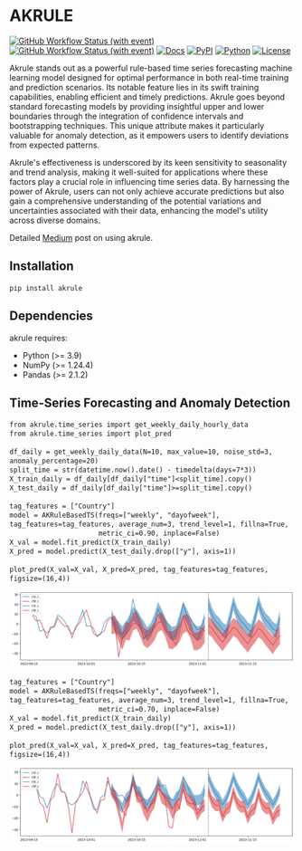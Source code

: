 # AKRULE
[![GitHub Workflow Status (with event)](https://img.shields.io/github/actions/workflow/status/Hasan-Basri-Akcay/akrule/python-publish.yml?label=pytest&logo=github)](https://github.com/Hasan-Basri-Akcay/akrule/actions)
[![GitHub Workflow Status (with event)](https://img.shields.io/github/actions/workflow/status/Hasan-Basri-Akcay/akrule/python-publish.yml?label=python-package&logo=github)](https://github.com/Hasan-Basri-Akcay/akrule/actions)
[![Docs](https://img.shields.io/badge/docs-passing-green)](https://medium.com/@hasan.basri.akcay)
[![PyPI](https://img.shields.io/pypi/v/akrule?logo=python&color=blue)](https://pypi.org/project/akrule/)
[![Python](https://img.shields.io/pypi/pyversions/akrule?logo=python)](https://pypi.org/project/akrule/)
[![License](https://img.shields.io/badge/License-Apache_2.0-blue.svg)](https://opensource.org/licenses/Apache-2.0)

Akrule stands out as a powerful rule-based time series forecasting machine learning model designed for optimal performance in both real-time training and prediction scenarios. Its notable feature lies in its swift training capabilities, enabling efficient and timely predictions. Akrule goes beyond standard forecasting models by providing insightful upper and lower boundaries through the integration of confidence intervals and bootstrapping techniques. This unique attribute makes it particularly valuable for anomaly detection, as it empowers users to identify deviations from expected patterns.

Akrule's effectiveness is underscored by its keen sensitivity to seasonality and trend analysis, making it well-suited for applications where these factors play a crucial role in influencing time series data. By harnessing the power of Akrule, users can not only achieve accurate predictions but also gain a comprehensive understanding of the potential variations and uncertainties associated with their data, enhancing the model's utility across diverse domains.

Detailed [Medium](https://medium.com/@hasan.basri.akcay) post on using akrule.

## Installation
```
pip install akrule
```
## Dependencies
akrule requires:
  * Python (>= 3.9)
  * NumPy (>= 1.24.4)
  * Pandas (>= 2.1.2)

## Time-Series Forecasting and Anomaly Detection
```
from akrule.time_series import get_weekly_daily_hourly_data
from akrule.time_series import plot_pred

df_daily = get_weekly_daily_data(N=10, max_value=10, noise_std=3, anomaly_percentage=20)
split_time = str(datetime.now().date() - timedelta(days=7*3))
X_train_daily = df_daily[df_daily["time"]<split_time].copy()
X_test_daily = df_daily[df_daily["time"]>=split_time].copy()

tag_features = ["Country"]
model = AKRuleBasedTS(freqs=["weekly", "dayofweek"], tag_features=tag_features, average_num=3, trend_level=1, fillna=True,
                      metric_ci=0.90, inplace=False)
X_val = model.fit_predict(X_train_daily)
X_pred = model.predict(X_test_daily.drop(["y"], axis=1))

plot_pred(X_val=X_val, X_pred=X_pred, tag_features=tag_features, figsize=(16,4))
```
<img src="/outputs/weekly_daily_ci90.png?raw=true"/>

```
tag_features = ["Country"]
model = AKRuleBasedTS(freqs=["weekly", "dayofweek"], tag_features=tag_features, average_num=3, trend_level=1, fillna=True,
                      metric_ci=0.70, inplace=False)
X_val = model.fit_predict(X_train_daily)
X_pred = model.predict(X_test_daily.drop(["y"], axis=1))

plot_pred(X_val=X_val, X_pred=X_pred, tag_features=tag_features, figsize=(16,4))
```
<img src="/outputs/weekly_daily_ci70.png?raw=true"/>
